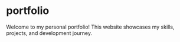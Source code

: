 # portfolio
Welcome to my personal portfolio! This website showcases my skills, projects, and development journey.
